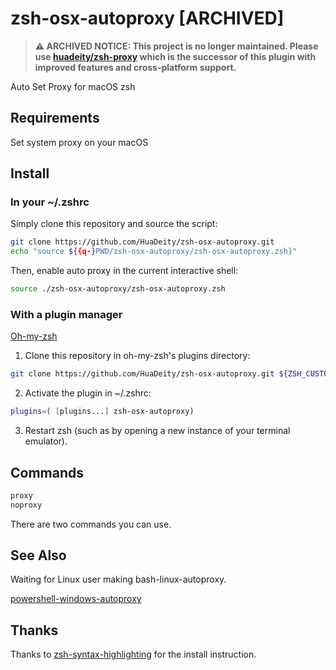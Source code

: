 # zsh-osx-autoproxy [ARCHIVED]

> **⚠️ ARCHIVED NOTICE: This project is no longer maintained. Please use [huadeity/zsh-proxy](https://github.com/huadeity/zsh-proxy) which is the successor of this plugin with improved features and cross-platform support.**

Auto Set Proxy for macOS zsh

## Requirements

Set system proxy on your macOS

## Install

### In your ~/.zshrc

Simply clone this repository and source the script:

```bash
git clone https://github.com/HuaDeity/zsh-osx-autoproxy.git
echo "source ${{q-}PWD/zsh-osx-autoproxy/zsh-osx-autoproxy.zsh}"
```

Then, enable auto proxy in the current interactive shell:

```bash
source ./zsh-osx-autoproxy/zsh-osx-autoproxy.zsh
```

### With a plugin manager

[Oh-my-zsh](https://github.com/robbyrussell/oh-my-zsh)

1. Clone this repository in oh-my-zsh's plugins directory:

```bash
git clone https://github.com/HuaDeity/zsh-osx-autoproxy.git ${ZSH_CUSTOM:-~/.oh-my-zsh/custom}/plugins/zsh-osx-autoproxy
```

2. Activate the plugin in ~/.zshrc:

```bash
plugins=( [plugins...] zsh-osx-autoproxy)
```

3. Restart zsh (such as by opening a new instance of your terminal emulator).

## Commands

```bash
proxy
noproxy
```

There are two commands you can use.

## See Also

Waiting for Linux user making bash-linux-autoproxy.

[powershell-windows-autoproxy](https://github.com/HuaDeity/powershell-windows-autoproxy)

## Thanks

Thanks to [zsh-syntax-highlighting](https://github.com/zsh-users/zsh-syntax-highlighting) for the install instruction.
